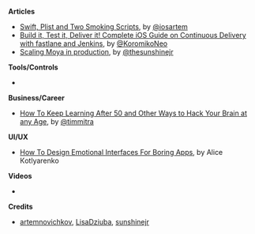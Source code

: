 **Articles**

* [Swift, Plist and Two Smoking Scripts](https://medium.com/rosberryapps/swift-plist-and-two-smoking-scripts-94bb54cbeded), by [@iosartem](https://twitter.com/iosartem)
* [Build it, Test it, Deliver it! Complete iOS Guide on Continuous Delivery with fastlane and Jenkins](https://medium.com/flawless-app-stories/build-it-test-it-deliver-it-complete-ios-guide-on-continuous-delivery-with-fastlane-and-jenkins-cbe44e996ac5), by [@KoromikoNeo](https://twitter.com/KoromikoNeo)
* [Scaling Moya in production](http://sunshinejr.com/2018/04/11/scaling-moya-in-production/), by [@thesunshinejr](https://twitter.com/thesunshinejr)

**Tools/Controls**

* 

**Business/Career**

* [How To Keep Learning After 50 and Other Ways to Hack Your Brain at any Age](https://www.raywenderlich.com/189082/how-to-keep-learning-after-50-and-other-ways-to-hack-your-brain-at-any-age), by [@timmitra](https://twitter.com/timmitra)

**UI/UX**

* [How To Design Emotional Interfaces For Boring Apps](https://www.smashingmagazine.com/2018/04/designing-emotional-interfaces-boring-apps/), by Alice Кotlyarenko

**Videos**

* 

**Credits**

* [artemnovichkov](https://github.com/artemnovichkov), [LisaDziuba](https://github.com/lisadziuba), [sunshinejr](https://github.com/sunshinejr)
